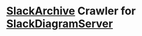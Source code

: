 # [SlackArchive](http://slackarchive.io/) Crawler for [SlackDiagramServer](https://github.com/imxieyi/SlackDiagramServer)